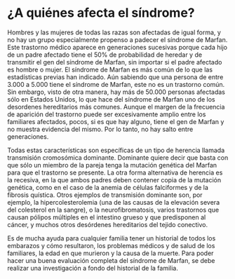 # ¿A quiénes afecta el síndrome?

Hombres y las mujeres de todas las razas son afectadas de igual forma, y no hay un grupo especialmente propenso a padecer el síndrome de Marfan. Este trastorno médico aparece en generaciones sucesivas porque cada hijo de un padre afectado tiene el 50% de probabilidad de heredar y de transmitir el gen del síndrome de Marfan, sin importar si el padre afectado es hombre o mujer. El síndrome de Marfan es más común de lo que las estadísticas previas han indicado. Aún sabiendo que una persona de entre 3.000 a 5.000 tiene el síndrome de Marfan, este no es un trastorno común. Sin embargo, visto de otra manera, hay más de 50.000 personas afectadas sólo en Estados Unidos, lo que hace del síndrome de Marfan uno de los desordenes hereditarios más comunes. Aunque el margen de la frecuencia de aparición del trastorno puede ser excesivamente amplio entre los familiares afectados, pocos, si es que hay alguno, tiene el gen de Marfan y no muestra evidencia del mismo. Por lo tanto, no hay salto entre generaciones.

Todas estas características son específicas de un tipo de herencia llamada transmisión cromosómica dominante. Dominante quiere decir que basta con que sólo un miembro de la pareja tenga la mutación genética del Marfan para que el trastorno se presente. La otra forma alternativa de herencia es la recesiva, en la que ambos padres deben contener copia de la mutación genética, como en el caso de la anemia de células falciformes y de la fibrosis quística. Otros ejemplos de transmisión dominante son, por ejemplo, la hipercolesterolemia \(una de las causas de la elevación severa del colesterol en la sangre\), o la neurofibromatosis, varios trastornos que causan pólipos múltiples en el intestino grueso y que predisponen al cáncer, y muchos otros desórdenes hereditarios del tejido conectivo.

Es de mucha ayuda para cualquier familia tener un historial de todos los embarazos y cómo resultaron, los problemas médicos y de salud de los familiares, la edad en que murieron y la causa de la muerte. Para poder hacer una buena evaluación completa del síndrome de Marfan, se debe realizar una investigación a fondo del historial de la familia.

